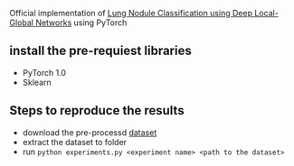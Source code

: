 Official implementation of [Lung Nodule Classification using Deep Local-Global Networks](https://arxiv.org/abs/1904.10126) using PyTorch 
## install the pre-requiest libraries
- PyTorch 1.0
- Sklearn
## Steps to reproduce the results
- download the pre-processd [dataset](https://drive.google.com/file/d/1yTNnWhsOLB2ElCyo0vahPG3NAyHIYeWx/view?usp=sharing) 
- extract the dataset to folder
- run `python experiments.py <experiment name> <path to the dataset>`


